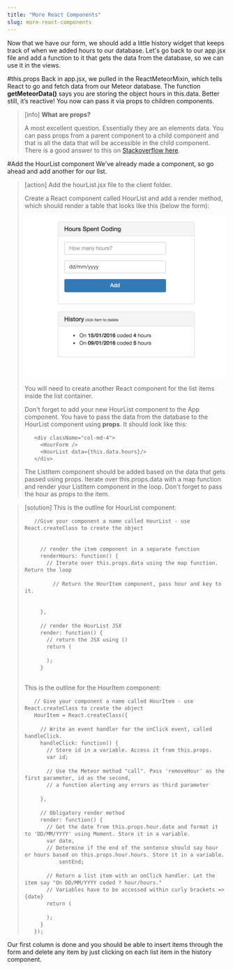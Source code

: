 ```yaml
---
title: "More React Components"
slug: more-react-components
---     
```


Now that we have our form, we should add a little history widget that keeps track of when we added hours to our database. Let's go back to our app.jsx file and add a function to it that gets the data from the database, so we can use it in the views.

#this.props
Back in app.jsx, we pulled in the ReactMeteorMixin, which tells React to go and fetch data from our Meteor database. The function **getMeteorData()** says you are storing the object hours in this.data. Better still, it’s reactive! You now can pass it via props to children components. 

> [info]
> **What are props?**
> 
> A most excellent question. Essentially they are an elements data. You can pass props from a parent component to a child component and that is all the data that will be accessible in the child component. There is a good answer to this on [Stackoverflow here](http://stackoverflow.com/questions/27991366/what-is-the-difference-between-state-and-props-in-react).

#Add the HourList component
We've already made a component, so go ahead and add another for our list.

> [action]
> Add the hourList.jsx file to the client folder.
> 
> Create a React component called HourList and add a render method, which should render a table that looks like this (below the form):
> 
> ![History List](./1-history.png "History List")
> 
> You will need to create another React component for the list items inside the list container.
> 
> Don't forget to add your new HourList component to the App component. You have to pass the data from the database to the HourList component using **props**. It should look like this:
> 
> ```
>    <div className="col-md-4">
>      <HourForm />
>      <HourList data={this.data.hours}/>    
>    </div>
> ```
> 
> The ListItem component should be added based on the data that gets passed using props. Iterate over this.props.data with a map function and render your ListItem component in the loop. Don't forget to pass the hour as props to the item.

<!-- break -->

> [solution]
> This is the outline for HourList component:
> 
> ```
>    //Give your component a name called HourList - use React.createClass to create the object
>    
>      
>      // render the item component in a separate function
>      renderHours: function() {   
>        // Iterate over this.props.data using the map function. Return the loop
>    
>          // Return the HourItem component, pass hour and key to it. 
>    
>    
>      },
>    
>      // render the HourList JSX
>      render: function() {    
>        // return the JSX using ()
>        return (
>          
>        );
>      }
>    
> ```
> 
> This is the outline for the HourItem component:
> 
> ```
>    // Give your component a name called HourItem - use React.createClass to create the object
>    HourItem = React.createClass({
>      
>      // Write an event handler for the onClick event, called handleClick.
>      handleClick: function() {
>        // Store id in a variable. Access it from this.props.
>        var id;
>        
>        // Use the Meteor method "call". Pass 'removeHour' as the first parameter, id as the second, 
>        // a function alerting any errors as third parameter
>    
>      },
>     
>      // Obligatory render method
>      render: function() {
>        // Get the date from this.props.hour.date and format it to 'DD/MM/YYYY' using Moment. Store it in a variable.
>        var date,
>        // Determine if the end of the sentence should say hour or hours based on this.props.hour.hours. Store it in a variable.
>            sentEnd;
>        
>        // Return a list item with an onClick handler. Let the item say "On DD/MM/YYYY coded ? hour/hours."
>        // Variables have to be accessed within curly brackets => {date}
>        return (
>          
>        );
>      }
>    });
> ```

Our first column is done and you should be able to insert items through the form and delete any item by just clicking on each list item in the history component.
